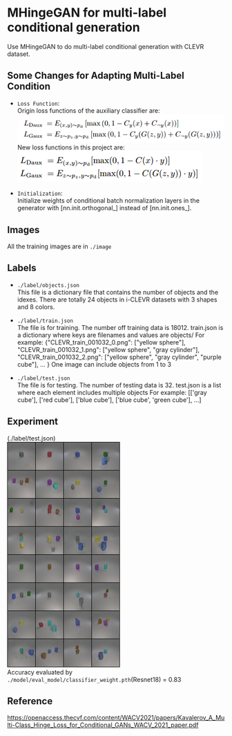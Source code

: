 # MHingeGAN for multi-label conditional generation

Use MHingeGAN to do multi-label conditional generation with CLEVR dataset.

## Some Changes for Adapting Multi-Label Condition

* `Loss Function`:  
Origin loss functions of the auxiliary classifier are:  
![](./plot/OldLoss.png)  
New loss functions in this project are:  
![](./plot/NewLoss.png)

* `Initialization`:  
Initialize weights of conditional batch normalization layers in the generator with [nn.init.orthogonal_] instead of [nn.init.ones_].

## Images

All the training images are in `./image`

## Labels

* `./label/objects.json`  
This file is a dictionary file that contains the number of objects and the idexes.
There are totally 24 objects in i-CLEVR datasets with 3 shapes and 8 colors.

* `./label/train.json`  
The file is for training. The number off training data is 18012.
train.json is a dictionary where keys are filenames and values are objects/
For example:
{"CLEVR_train_001032_0.png": ["yellow sphere"], 
"CLEVR_train_001032_1.png": ["yellow sphere", "gray cylinder"], 
"CLEVR_train_001032_2.png": ["yellow sphere", "gray cylinder", "purple cube"], ... }
One image can include objects from 1 to 3

* `./label/test.json`  
The file is for testing. The number of testing data is 32.
test.json is a list where each element includes multiple objects
For example:
[['gray cube'],
['red cube'],
['blue cube'],
['blue cube', 'green cube'], ...]

## Experiment

(./label/test.json)  
!["Result"](./plot/_SAGAN_512_Std_NoRes_247_0.81944.png)  
Accuracy evaluated by `./model/eval_model/classifier_weight.pth`(Resnet18) = 0.83

## Reference
https://openaccess.thecvf.com/content/WACV2021/papers/Kavalerov_A_Multi-Class_Hinge_Loss_for_Conditional_GANs_WACV_2021_paper.pdf
